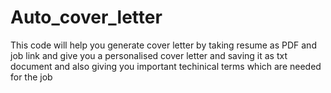 # Auto_cover_letter
This code will help you generate cover letter by taking resume as PDF and job link and give you a personalised cover letter and saving it as txt document and also giving you important techinical terms which are needed for the job
